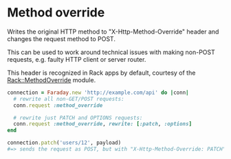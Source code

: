 # Method override

Writes the original HTTP method to "X-Http-Method-Override" header and changes the request method to POST.

This can be used to work around technical issues with making non-POST requests, e.g. faulty HTTP client or server router.

This header is recognized in Rack apps by default, courtesy of the [Rack::MethodOverride](http://rack.rubyforge.org/doc/classes/Rack/MethodOverride.html) module.

```rb
connection = Faraday.new 'http://example.com/api' do |conn|
  # rewrite all non-GET/POST requests:
  conn.request :method_override

  # rewrite just PATCH and OPTIONS requests:
  conn.request :method_override, rewrite: [:patch, :options]
end

connection.patch('users/12', payload)
#=> sends the request as POST, but with "X-Http-Method-Override: PATCH" header
```
